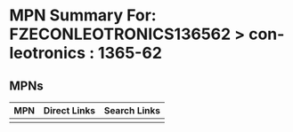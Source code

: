 



# MPN Summary For: FZECONLEOTRONICS136562 > con-leotronics : 1365-62

## MPNs
  

|MPN|Direct Links|Search Links|
| :--- | :--- | :--- |
||||
